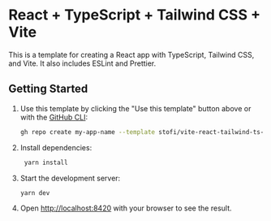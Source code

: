 # React + TypeScript + Tailwind CSS + Vite

This is a template for creating a React app with TypeScript, Tailwind CSS, and Vite. It also includes ESLint and Prettier.

## Getting Started
1. Use this template by clicking the "Use this template" button above or with the [GitHub CLI](https://cli.github.com/):
   ```sh
   gh repo create my-app-name --template stofi/vite-react-tailwind-ts-template
   ```
2. Install dependencies:
   ```sh
    yarn install
    ```
3. Start the development server:
    ```sh
    yarn dev
    ```
4. Open [http://localhost:8420](http://localhost:8420) with your browser to see the result.